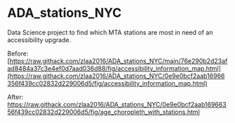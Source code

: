 # ADA_stations_NYC
Data Science project to find which MTA stations are most in need of an accessibility upgrade. 

Before: 
[https://raw.githack.com/zlaa2016/ADA_stations_NYC/main/76e290b2d23afad8484a37c3e4ef0d7aad036d88/fig/accessibility_information_map.html](https://raw.githack.com/zlaa2016/ADA_stations_NYC/0e9e0bcf2aab16966356f439cc02832d229006d5/fig/accessibility_information_map.html) 

After:
https://raw.githack.com/zlaa2016/ADA_stations_NYC/0e9e0bcf2aab16966356f439cc02832d229006d5/fig/age_choropleth_with_stations.html
